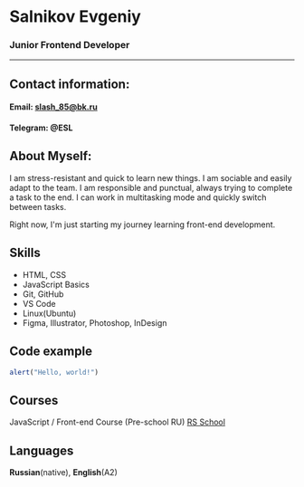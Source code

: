 # Salnikov Evgeniy

### Junior Frontend Developer

---

## Contact information:

#### **Email:** slash_85@bk.ru

#### **Telegram:** @ESL

## About Myself:

I am stress-resistant and quick to learn new things. I am sociable and easily adapt to the team. I am responsible and punctual, always trying to complete a task to the end. I can work in multitasking mode and quickly switch between tasks.

Right now, I'm just starting my journey learning front-end development.

## Skills

- HTML, CSS
- JavaScript Basics
- Git, GitHub
- VS Code
- Linux(Ubuntu)
- Figma, Illustrator, Photoshop, InDesign

## Code example

```JavaScript
alert("Hello, world!")
```

## Courses

JavaScript / Front-end Course (Pre-school RU) [RS School]()

## Languages

**Russian**(native), **English**(A2)
